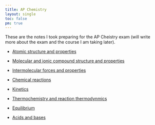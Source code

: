 ```yaml
---
title: AP Chemistry
layout: single
toc: false
pm: true
---
```

These are the notes I took preparing for the AP Cheistry exam (will write more about the exam and the course I am taking later).

<div id="menu">
    <section id="menu-section">

- [Atomic structure and properties](/notes/research/chemistry/ap-chemistry/atomic-structure-and-properties/)
- [Molecular and ionic compound structure and properties](/notes/research/chemistry/ap-chemistry/molecular-and-ionic-compound-structure-and-properties/)
- [Intermolecular forces and properties](/notes/research/chemistry/ap-chemistry/intermolecular-forces-and-properties/)
- [Chemical reactions](/notes/research/chemistry/ap-chemistry/chemical-reactions/)
- [Kinetics](/notes/research/chemistry/ap-chemistry/kinetics/)
- [Thermochemistry and reaction thermodynmics](/notes/research/chemistry/ap-chemistry/thermochemistry-and-reaction-thermodynamics/)
- [Equilibrium](/notes/research/chemistry/ap-chemistry/equilibrium/)
- [Acids and bases](/notes/research/chemistry/ap-chemistry/acids-and-bases/)

    </section>
</div>